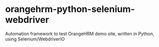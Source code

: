 # orangehrm-python-selenium-webdriver
Automation framework to test OrangeHRM demo site, written in Python, using Selenium/WebdriverIO
